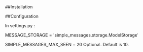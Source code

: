 ### 

##Installation


##Configuration

In settings.py :

MESSAGE_STORAGE = 'simple_messages.storage.ModelStorage'

SIMPLE_MESSAGES_MAX_SEEN = 20 
Optional. Default is 10.
